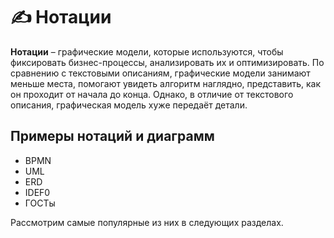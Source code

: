 # ✍ Нотации

**Нотации** – графические модели, которые используются, чтобы фиксировать бизнес-процессы, анализировать их и оптимизировать. По сравнению с текстовыми описаниям, графические модели занимают меньше места, помогают увидеть алгоритм наглядно, представить, как он проходит от начала до конца. Однако, в отличие от текстового описания, графическая модель хуже передаёт детали.

## Примеры нотаций и диаграмм

* BPMN
* UML
* ERD
* IDEF0
* ГОСТы

Рассмотрим самые популярные из них в следующих разделах.
